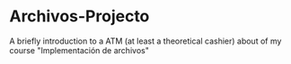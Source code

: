 # Archivos-Projecto
A briefly introduction to a ATM  (at least a theoretical cashier) about of my course "Implementación de archivos"
